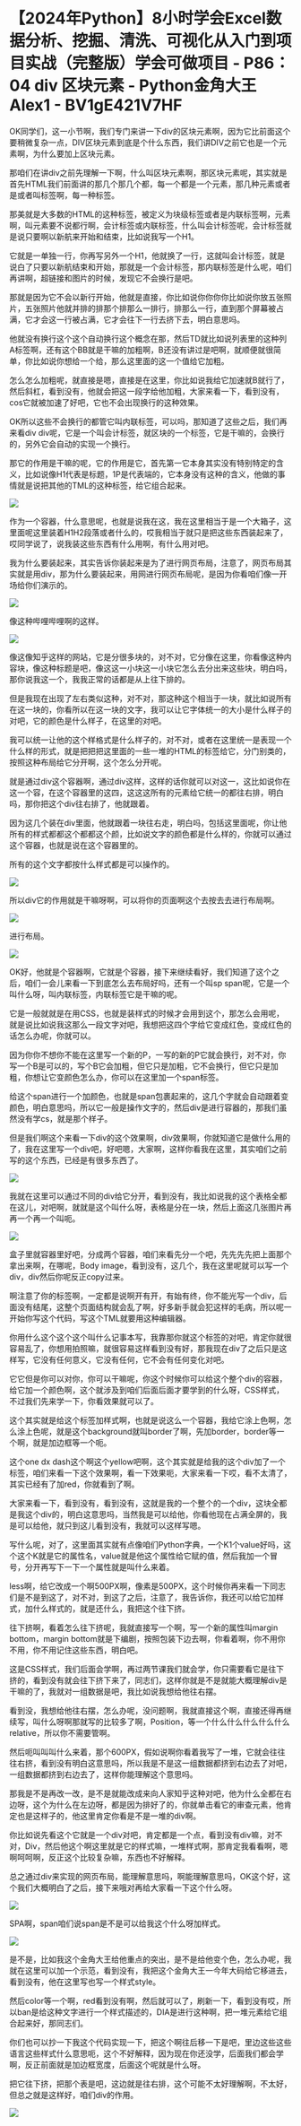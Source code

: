 # 【2024年Python】8小时学会Excel数据分析、挖掘、清洗、可视化从入门到项目实战（完整版）学会可做项目 - P86：04 div 区块元素 - Python金角大王Alex1 - BV1gE421V7HF

OK同学们，这一小节啊，我们专门来讲一下div的区块元素啊，因为它比前面这个要稍微复杂一点，DIV区块元素到底是个什么东西，我们讲DIV之前它也是一个元素啊，为什么要加上区块元素。

那咱们在讲div之前先理解一下啊，什么叫区块元素啊，那区块元素呢，其实就是首先HTML我们前面讲的那几个那几个都，每一个都是一个元素，那几种元素或者是或者叫标签啊，每一种标签。

那美就是大多数的HTML的这种标签，被定义为块级标签或者是内联标签啊，元素啊，叫元素要不说都行啊，会计标签或内联标签，什么叫会计标签呢，会计标签就是说只要啊以新航来开始和结束，比如说我写一个H1。

它就是一单独一行，你再写另外一个H1，他就换了一行，这就叫会计标签，就是说白了只要以新航结束和开始，那就是一个会计标签，那内联标签是什么呢，咱们再讲啊，超链接和图片的时候，发现它不会换行是吧。

那就是因为它不会以新行开始，他就是直接，你比如说你你你你比如说你放五张照片，五张照片他就并排的排那个排那么一排行，排那么一行，直到那个屏幕被占满，它才会这一行被占满，它才会往下一行去挤下去，明白意思吗。

他就没有换行这个这个自动换行这个概念在那，然后TD就比如说列表里的这种列A标签啊，还有这个BB就是干嘛的加粗啊，B还没有讲过是吧啊，就顺便就很简单，你比如说你想给一个给，那么这里面的这一个值给它加粗。

怎么怎么加粗呢，就直接是嗯，直接是在这里，你比如说我给它加速就B就行了，然后斜杠，看到没有，他就会把这一段字给他加粗，大家来看一下，看到没有，cos它就被加速了好吧，它也不会出现换行的这种效果。

OK所以这些不会换行的都管它叫内联标签，可以吗，那知道了这些之后，我们再来看div div呢，它是一个叫会计标签，就区块的一个标签，它是干嘛的，会换行的，另外它会自动的实现一个换行。

那它的作用是干嘛的呢，它的作用是它，首先第一它本身其实没有特别特定的含义，比如说像H1代表是标题，1P是代表端的，它本身没有这种的含义，他做的事情就是说把其他的TML的这种标签，给它组合起来。



![](img/627a6e240121b8a596d5bccace1acbae_1.png)

作为一个容器，什么意思呢，也就是说我在这，我在这里相当于是一个大箱子，这里面呢这里装着H1H2段落或者什么的，哎我相当于就只是把这些东西装起来了，哎同学说了，说我装这些东西有什么用啊，有什么用对吧。

我为什么要装起来，其实告诉你装起来是为了进行网页布局，注意了，网页布局其实就是用div，那为什么要装起来，用网进行网页布局呢，是因为你看咱们像一开场给你们演示的。



![](img/627a6e240121b8a596d5bccace1acbae_3.png)

像这种哔哩哔哩啊的这样。

![](img/627a6e240121b8a596d5bccace1acbae_5.png)

像这像知乎这样的网站，它是分很多块的，对不对，它分像在这里，你看像这种内容块，像这种标题是吧，像这这一小块这一小块它怎么去分出来这些块，明白吗，那你说我这一个，我我正常的话都是从上往下排的。

但是我现在出现了左右类似这种，对不对，那这种这个相当于一块，就比如说所有在这一块的，你看所以在这一块的文字，我可以让它字体统一的大小是什么样子的对吧，它的颜色是什么样子，在这里的对吧。

我可以统一让他的这个样格式是什么样子的，对不对，或者在这里统一是表现一个什么样的形式，就是把把把这里面的一些一堆的HTML的标签给它，分门别类的，按照这种布局给它分开啊，这个怎么分开呢。

就是通过div这个容器啊，通过div这样，这样的话你就可以对这一，这比如说你在这一个容，在这个容器里的这四，这这这所有的元素给它统一的都往右排，明白吗，那你把这个div往右排了，他就跟着。

因为这几个装在div里面，他就跟着一块往右走，明白吗，包括这里面呢，你让他所有的样式都都这个都都这个颜，比如说文字的颜色都是什么样的，你就可以通过这个容器，也就是说在这个容器里的。

所有的这个文字都按什么样式都是可以操作的。

![](img/627a6e240121b8a596d5bccace1acbae_7.png)

所以div它的作用就是干嘛呀啊，可以将你的页面啊这个去按去去进行布局啊。

![](img/627a6e240121b8a596d5bccace1acbae_9.png)

进行布局。

![](img/627a6e240121b8a596d5bccace1acbae_11.png)

OK好，他就是个容器啊，它就是个容器，接下来继续看好，我们知道了这个之后，咱们一会儿来看一下到底怎么去布局好吗，还有一个叫sp span呢，它是一个叫什么呀，叫内联标签，内联标签它是干嘛的呢。

它是一般就就是在用CSS，也就是装样式的时候才会用到这个，那怎么会用呢，就是说比如说我这那么一段文字对吧，我想把这四个字给它变成红色，变成红色的话怎么办呢，你就可以。

因为你你不想你不能在这里写一个新的P，一写的新的P它就会换行，对不对，你写一个B是可以的，写个B它会加粗，但它只是加粗，它不会换行，但它只是加粗，你想让它变颜色怎么办，你可以在这里加一个span标签。

给这个span进行一个加颜色，也就是span包裹起来的，这几个字就会自动跟着变颜色，明白意思吗，所以它一般是操作文字的，然后div是进行容器的，那我们虽然没有学cs，就是那个样子。

但是我们啊这个来看一下div的这个效果啊，div效果啊，你就知道它是做什么用的了，我在这里写一个div吧，好吧嗯，大家啊，这样你看我在这里，其实咱们之前写的这个东西，已经是有很多东西了。



![](img/627a6e240121b8a596d5bccace1acbae_13.png)

我就在这里可以通过不同的div给它分开，看到没有，我比如说我的这个表格全都在这儿，对吧啊，就就是这个叫什么呀，表格是分在一块，然后上面这几张图片再再一个再一个叫呃。



![](img/627a6e240121b8a596d5bccace1acbae_15.png)

盒子里就容器里好吧，分成两个容器，咱们来看先分一个吧，先先先先把上面那个拿出来啊，在哪呢，Body image，看到没有，这几个，我在这里呢就可以写一个div，div然后你呢反正copy过来。

啊注意了你的标签啊，一定都是说啊开有开，有始有终，你不能光写一个div，后面没有结尾，这整个页面结构就会乱了啊，好多新手就会犯这样的毛病，所以呢一开始你写这个代码，写这个TML就要用这种编辑器。

你用什么这个这个这个叫什么记事本写，我靠那你就这个标签的对吧，肯定你就很容易乱了，你想用拍照嘛，就很容易这样看到没有好，那我现在div了之后只是这样写，它没有任何意义，它没有任何，它不会有任何变化对吧。

它它但是你可以对你，你可以干嘛呢，你这个时候你可以给这个整个div的容器，给它加一个颜色啊，这个就涉及到咱们后面后面才要学到的什么呀，CSS样式，不过我们先来学一下，你看效果就可以了。

这个其实就是给这个标签加样式啊，也就是说这么一个容器，我给它涂上色啊，怎么涂上色呢，就是这个background就叫border了啊，先加border，border等一个啊，就是加边框等一个呃。

这个one dx dash这个啊这个yellow吧啊，这个其实就是给我的这个div加了一个标签，咱们来看一下这个效果啊，看一下效果呃，大家来看一下哎，看不太清了，其实已经有了加red，你就看到了啊。

大家来看一下，看到没有，看到没有，这就是我的一个整个的一个div，这块全都是我这个div的，明白这意思吗，当然我是可以给他，你看他现在占满全屏的，我是可以给他，就只到这儿看到没有，我就可以这样写嗯。

写什么呢，对了，这里面其实就有点像咱们Python字典，一个K1个value好吗，这个这个K就是它的属性名，value就是他这个属性给它赋的值，然后我加一个冒号，分开再写下一下一个属性就是叫什么来着。

less啊，给它改成一个啊500PX啊，像素是500PX，这个时候你再来看一下同志们是不是到这了，对不对，到这了之后，注意了，我告诉你，我还可以给它加样式，加什么样式的，就是还什么，我把这个往下挤。

往下挤啊，看着怎么往下挤呢，我就直接写一个啊，写一个新的属性叫margin bottom，margin bottom就是下编剧，按照包装下边去啊，你看着啊，你不用你不用，你不用记住这些东西，明白吧。

这是CSS样式，我们后面会学啊，再过两节课我们就会学，你只需要看它是往下挤的，看到没有就会往下挤下来了，同志们，这样你就是不是就能大概理解div是干嘛的了，我就对一组数据是吧，我比如说我想给他往右摆。

看到没，我想给他往右摆，怎么办呢，没问题啊，我就直接这个啊，直接还得再继续写，叫什么呀啊那就写的比较多了啊，Position，等一个什么什么什么什么什么relative，所以你不需要管啊。

然后呃叫叫叫什么来着，那个600PX，假如说啊你看着我写了一堆，它就会往往往右挤，看到没有明白这意思吗，所以我是不是这一组数据都挤到右边去了对吧，一组数据都挤到右边去了，这样你能理解这个意思吗。

那我是不是再改一改，是不是就能改成来向人家知乎这种对吧，他为什么全都在右边呀，这个为什么在左边呀，都是因为排好了的，你就单击看它的审查元素，他肯定也是这样子的，他这里肯定你看是不是一堆的div啊。

你比如说先看这个它就是一个div对吧，肯定都是一个点，看到没有div嘛，对不对，Div，然后他这个啊这里就是它的样式嘛，一堆样式啊，那肯定我看看啊，嗯啊呵呵啊，反正这个比较复杂嘛，东西也不好解释。

总之通过div来实现的网页布局，能理解意思吗，啊能理解意思吗，OK这个好，这个我们大概明白了之后，接下来哦对再给大家看一下这个什么呀。



![](img/627a6e240121b8a596d5bccace1acbae_17.png)

SPA啊，span咱们说span是不是可以给我这个什么呀加样式。

![](img/627a6e240121b8a596d5bccace1acbae_19.png)

是不是，比如我这个金角大王给他重点的突出，是不是给他变个色，怎么办呢，我就在这里可以加一个示范，看到没有，我把这个金角大王一今年大码给它移进去，看到没有，他在这里写也写一个样式style。

然后color等一个啊，red看到没有啊，然后就可以了，刷新一下，看到没有哎，所以ban是给这种文字进行一个样式描述的，DIA是进行这种啊，把一堆元素给它组合起来好，那同志们。

你们也可以抄一下我这个代码实现一下，把这个啊往后移一下是吧，里边这些这些语言这些样式什么意思呃，这个不好解释，因为现在你还没学，后面我们都会学啊，反正前面就是加边框宽度，后面这个呢就是什么呀。

把它往下挤，把那个表是吧，这边就是往右排，这个可能不太好理解啊，不太好，但总之就是这样好，咱们div的作用。



![](img/627a6e240121b8a596d5bccace1acbae_21.png)